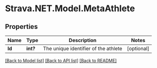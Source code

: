 # Strava.NET.Model.MetaAthlete
## Properties

Name | Type | Description | Notes
------------ | ------------- | ------------- | -------------
**Id** | **int?** | The unique identifier of the athlete | [optional] 

[[Back to Model list]](../README.md#documentation-for-models) [[Back to API list]](../README.md#documentation-for-api-endpoints) [[Back to README]](../README.md)

